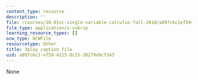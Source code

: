 ```yaml
---
content_type: resource
description: ''
file: /courses/18-01sc-single-variable-calculus-fall-2010/a897c6c1ef5942158c1530279a9cf343_aeXp1zC6Hls.srt
file_type: application/x-subrip
learning_resource_types: []
ocw_type: OCWFile
resourcetype: Other
title: 3play caption file
uid: a897c6c1-ef59-4215-8c15-30279a9cf343
---
```

None

